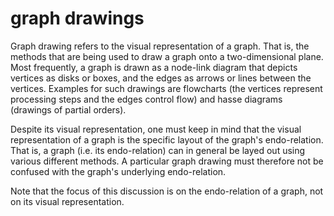 
<!-- ======================================================================= -->
# graph drawings

Graph drawing refers to the visual representation of a graph. That is, the
methods that are being used to draw a graph onto a two-dimensional plane.
Most frequently, a graph is drawn as a node-link diagram that depicts vertices
as disks or boxes, and the edges as arrows or lines between the vertices.
Examples for such drawings are flowcharts (the vertices represent processing
steps and the edges control flow) and hasse diagrams (drawings of partial
orders).

Despite its visual representation, one must keep in mind that the visual
representation of a graph is the specific layout of the graph's endo-relation.
That is, a graph (i.e. its endo-relation) can in general be layed out using
various different methods. A particular graph drawing must therefore not be
confused with the graph's underlying endo-relation.

Note that the focus of this discussion is on the endo-relation of a graph,
not on its visual representation.
